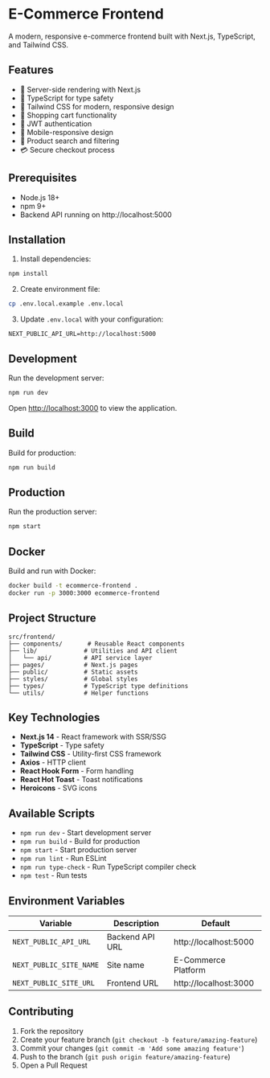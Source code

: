 # E-Commerce Frontend

A modern, responsive e-commerce frontend built with Next.js, TypeScript, and Tailwind CSS.

## Features

- 🚀 Server-side rendering with Next.js
- 💎 TypeScript for type safety
- 🎨 Tailwind CSS for modern, responsive design
- 🛒 Shopping cart functionality
- 🔐 JWT authentication
- 📱 Mobile-responsive design
- 🎯 Product search and filtering
- 💳 Secure checkout process

## Prerequisites

- Node.js 18+ 
- npm 9+
- Backend API running on http://localhost:5000

## Installation

1. Install dependencies:
```bash
npm install
```

2. Create environment file:
```bash
cp .env.local.example .env.local
```

3. Update `.env.local` with your configuration:
```
NEXT_PUBLIC_API_URL=http://localhost:5000
```

## Development

Run the development server:

```bash
npm run dev
```

Open [http://localhost:3000](http://localhost:3000) to view the application.

## Build

Build for production:

```bash
npm run build
```

## Production

Run the production server:

```bash
npm start
```

## Docker

Build and run with Docker:

```bash
docker build -t ecommerce-frontend .
docker run -p 3000:3000 ecommerce-frontend
```

## Project Structure

```
src/frontend/
├── components/       # Reusable React components
├── lib/             # Utilities and API client
│   └── api/         # API service layer
├── pages/           # Next.js pages
├── public/          # Static assets
├── styles/          # Global styles
├── types/           # TypeScript type definitions
└── utils/           # Helper functions
```

## Key Technologies

- **Next.js 14** - React framework with SSR/SSG
- **TypeScript** - Type safety
- **Tailwind CSS** - Utility-first CSS framework
- **Axios** - HTTP client
- **React Hook Form** - Form handling
- **React Hot Toast** - Toast notifications
- **Heroicons** - SVG icons

## Available Scripts

- `npm run dev` - Start development server
- `npm run build` - Build for production
- `npm start` - Start production server
- `npm run lint` - Run ESLint
- `npm run type-check` - Run TypeScript compiler check
- `npm test` - Run tests

## Environment Variables

| Variable | Description | Default |
|----------|-------------|---------|
| `NEXT_PUBLIC_API_URL` | Backend API URL | http://localhost:5000 |
| `NEXT_PUBLIC_SITE_NAME` | Site name | E-Commerce Platform |
| `NEXT_PUBLIC_SITE_URL` | Frontend URL | http://localhost:3000 |

## Contributing

1. Fork the repository
2. Create your feature branch (`git checkout -b feature/amazing-feature`)
3. Commit your changes (`git commit -m 'Add some amazing feature'`)
4. Push to the branch (`git push origin feature/amazing-feature`)
5. Open a Pull Request